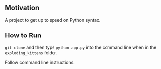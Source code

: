 ## Motivation
A project to get up to speed on Python syntax. 

## How to Run
`git clone` and then type `python app.py` into the command line when in the `exploding_kittens` folder. 

Follow command line instructions. 